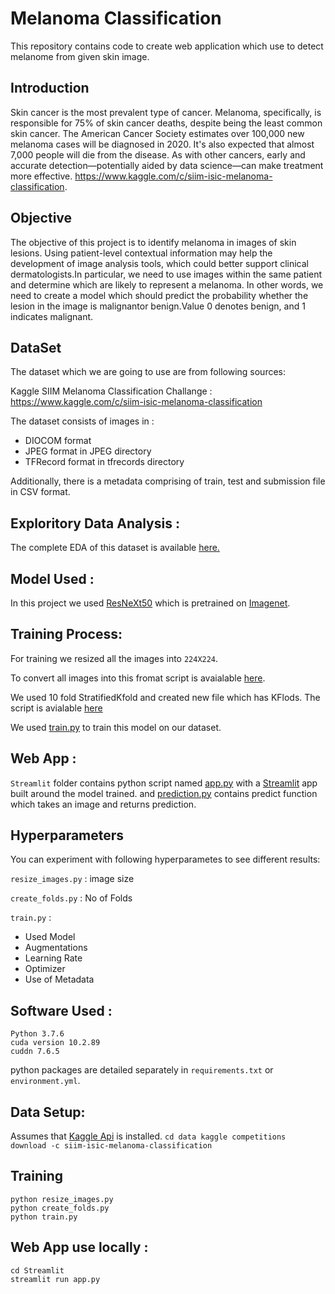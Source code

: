 # Melanoma Classification

This repository contains code to create web application which use to detect melanome from given skin image.

## Introduction

Skin cancer is the most prevalent type of cancer. Melanoma, specifically, is responsible for 75% of skin cancer deaths, despite being the least common skin cancer. The American Cancer Society estimates over 100,000 new melanoma cases will be diagnosed in 2020. It's also expected that almost 7,000 people will die from the disease. As with other cancers, early and accurate detection—potentially aided by data science—can make treatment more effective. https://www.kaggle.com/c/siim-isic-melanoma-classification.

## Objective

The objective of this project is to identify melanoma in images of skin lesions. Using patient-level contextual information may help the development of image analysis tools, which could better support clinical dermatologists.In particular, we need to use images within the same patient and determine which are likely to represent a melanoma. In other words, we need to create a model which should predict the probability whether the lesion in the image is malignantor benign.Value 0 denotes benign, and 1 indicates malignant.

## DataSet 

The dataset which we are going to use are from following sources: 

Kaggle SIIM Melanoma Classification Challange :  https://www.kaggle.com/c/siim-isic-melanoma-classification

The dataset consists of images in :

* DIOCOM format
* JPEG format in JPEG directory
* TFRecord format in tfrecords directory

Additionally, there is a metadata comprising of train, test and submission file in CSV format.

## Exploritory Data Analysis : 
  
  The complete EDA of this dataset is available [here.](https://github.com/vatsal30/HackGujarat/tree/master/EDA)
  
## Model Used :
  
  In this project we used [ResNeXt50](https://github.com/facebookresearch/ResNeXt) which is pretrained on [Imagenet](http://www.image-net.org/).

## Training Process:
  
  For training we resized all the images into `224X224`.
  
  To convert all images into this fromat script is avaialable [here](https://github.com/vatsal30/HackGujarat/blob/master/resize_images.py).
  
  We used 10 fold StratifiedKfold and created new file which has KFlods. The script is avialable [here](https://github.com/vatsal30/HackGujarat/blob/master/create_folds.py)
  
  We used [train.py](https://github.com/vatsal30/HackGujarat/blob/master/train.py) to train this model on our dataset.
  
## Web App :
  `Streamlit` folder contains python script named [app.py](https://github.com/vatsal30/HackGujarat/blob/master/Streamlit/app.py) with a [Streamlit](https://www.streamlit.io/) app built around the model trained.
  and [prediction.py](https://github.com/vatsal30/HackGujarat/blob/master/Streamlit/prediction.py) contains predict function which takes an image and returns prediction.

## Hyperparameters 
  
  You can experiment with following hyperparametes to see different results:
  
  `resize_images.py` : image size 
  
  `create_folds.py` : No of Folds
  
  `train.py` : 
  
  * Used Model 
  * Augmentations
  * Learning Rate
  * Optimizer
  * Use of Metadata
  
## Software Used :
    Python 3.7.6
    cuda version 10.2.89
    cuddn 7.6.5
   python packages are detailed separately in `requirements.txt` or `environment.yml`.
   
## Data Setup:
  Assumes that [Kaggle Api](https://github.com/Kaggle/kaggle-api) is installed.
    ```
    cd data
    kaggle competitions download -c siim-isic-melanoma-classification
    ```
## Training 
  ```
  python resize_images.py
  python create_folds.py
  python train.py
  ```
## Web App use locally :
 ```
 cd Streamlit
 streamlit run app.py
 ```
